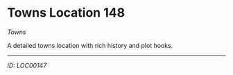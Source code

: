 # Towns Location 148

*Towns*

A detailed towns location with rich history and plot hooks.

---
*ID: LOC00147*